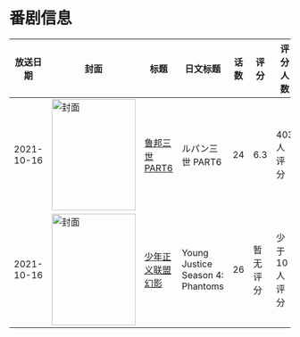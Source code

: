 # 番剧信息

|放送日期|封面|标题|日文标题|话数|评分|评分人数|
|---|---|---|---|---|---|---|
|2021-10-16|<img src="//lain.bgm.tv/pic/cover/c/e0/9e/337430_2eiQy.jpg" alt="封面" style="width:150px;height:200px;object-fit:cover;">|[鲁邦三世 PART6](https://bangumi.tv/subject/337430)|ルパン三世 PART6|24|6.3|403人评分|
|2021-10-16|<img src="//lain.bgm.tv/pic/cover/c/2d/46/353748_Pj77O.jpg" alt="封面" style="width:150px;height:200px;object-fit:cover;">|[少年正义联盟 幻影](https://bangumi.tv/subject/353748)|Young Justice Season 4: Phantoms|26|暂无评分|少于10人评分|
